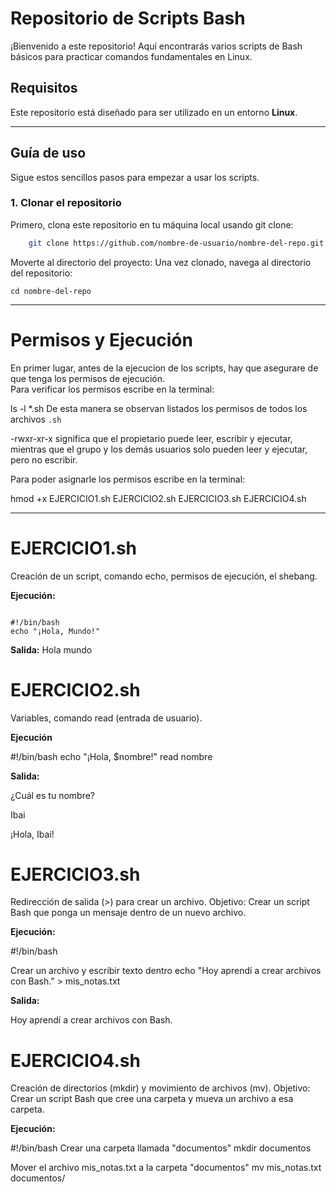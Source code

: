 # Repositorio de Scripts Bash 

¡Bienvenido a este repositorio! Aquí encontrarás varios scripts de Bash básicos para practicar comandos fundamentales en Linux.

## Requisitos 

Este repositorio está diseñado para ser utilizado en un entorno **Linux**.

---

##  Guía de uso

Sigue estos sencillos pasos para empezar a usar los scripts.

### 1. Clonar el repositorio

Primero, clona este repositorio en tu máquina local usando git clone:

```bash
    git clone https://github.com/nombre-de-usuario/nombre-del-repo.git

```
Moverte al directorio del proyecto: Una vez clonado, navega al directorio del repositorio:


    cd nombre-del-repo



-----

# Permisos y Ejecución

En primer lugar, antes de la ejecucion de los scripts, hay que asegurare de que tenga los permisos de ejecución.  
Para verificar los permisos escribe en la terminal:

ls -l *.sh
De esta manera se observan listados los permisos de todos los archivos `.sh`

-rwxr-xr-x significa que el propietario puede leer, escribir y ejecutar, mientras que el grupo y los demás usuarios solo pueden leer y ejecutar, pero no escribir.

Para poder asignarle los permisos escribe en la terminal:

hmod +x EJERCICIO1.sh EJERCICIO2.sh EJERCICIO3.sh EJERCICIO4.sh

---

# EJERCICIO1.sh 

Creación de un script, comando echo, permisos de ejecución,
el shebang.

**Ejecución:**

```bas

#!/bin/bash
echo "¡Hola, Mundo!"

```
**Salida:**
Hola mundo

# EJERCICIO2.sh

Variables, comando read (entrada de usuario).

**Ejecución**

#!/bin/bash
echo "¡Hola, $nombre!"
read nombre

**Salida:**

¿Cuál es tu nombre?

Ibai

¡Hola, Ibai!

# EJERCICIO3.sh

Redirección de salida (>) para crear un archivo.
Objetivo: Crear un script Bash que ponga un mensaje dentro de un nuevo archivo.

**Ejecución:**

#!/bin/bash

Crear un archivo y escribir texto dentro
echo "Hoy aprendí a crear archivos con Bash." > mis_notas.txt

**Salida:**

Hoy aprendí a crear archivos con Bash.

# EJERCICIO4.sh

Creación de directorios (mkdir) y movimiento de archivos (mv).
Objetivo: Crear un script Bash que cree una carpeta y mueva un archivo a esa
carpeta.

**Ejecución:**

#!/bin/bash
Crear una carpeta llamada "documentos"
mkdir documentos

Mover el archivo mis_notas.txt a la carpeta "documentos"
mv mis_notas.txt documentos/











